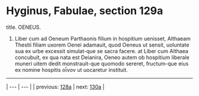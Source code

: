 # Hyginus, Fabulae, section 129a

title. OENEUS.



1. Liber cum ad Oeneum Parthaonis filium in hospitium uenisset, Althaeam Thestii filiam uxorem Oenei adamauit, quod Oeneus ut sensit, uoluntate sua ex urbe excessit simulat-que se sacra facere. at Liber cum Althaea concubuit, ex qua nata est Deianira, Oeneo autem ob hospitium liberale muneri uitem dedit monstrauit-que quomodo sereret, fructum-que eius ex nomine hospitis οἶνον ut uocaretur instituit.



---

| --- | --- |
| previous: [128a](../128a/) | next: [130a](../130a/) |